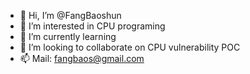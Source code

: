 - 👋 Hi, I’m @FangBaoshun
- 👀 I’m interested in CPU programing
- 🌱 I’m currently learning <A Quantitative Approach>
- 💞️ I’m looking to collaborate on CPU vulnerability POC
- 📫 Mail: fangbaos@gmail.com

<!---
FangBaoshun/FangBaoshun is a ✨ special ✨ repository because its `README.md` (this file) appears on your GitHub profile.
You can click the Preview link to take a look at your changes.
--->

